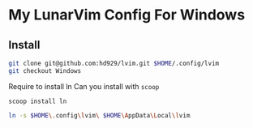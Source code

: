 # My LunarVim Config For Windows

## Install
```bash
git clone git@github.com:hd929/lvim.git $HOME/.config/lvim
git checkout Windows
```

Require to install ln
Can you install with `scoop`

```
scoop install ln
```

```bash
ln -s $HOME\.config\lvim\ $HOME\AppData\Local\lvim
```

